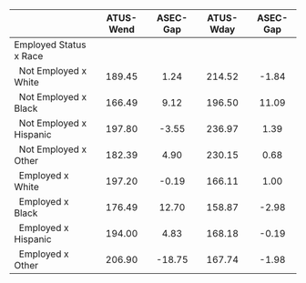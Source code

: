 
|                      |    ATUS-Wend |     ASEC-Gap |    ATUS-Wday |     ASEC-Gap |
| -------------------- | :----------: | :----------: | :----------: | :----------: |
| Employed Status x Race |              |              |              |              |
| &nbsp;&nbsp;Not Employed x White |       189.45 |         1.24 |       214.52 |        -1.84 |
| &nbsp;&nbsp;Not Employed x Black |       166.49 |         9.12 |       196.50 |        11.09 |
| &nbsp;&nbsp;Not Employed x Hispanic |       197.80 |        -3.55 |       236.97 |         1.39 |
| &nbsp;&nbsp;Not Employed x Other |       182.39 |         4.90 |       230.15 |         0.68 |
| &nbsp;&nbsp;Employed x White |       197.20 |        -0.19 |       166.11 |         1.00 |
| &nbsp;&nbsp;Employed x Black |       176.49 |        12.70 |       158.87 |        -2.98 |
| &nbsp;&nbsp;Employed x Hispanic |       194.00 |         4.83 |       168.18 |        -0.19 |
| &nbsp;&nbsp;Employed x Other |       206.90 |       -18.75 |       167.74 |        -1.98 |

